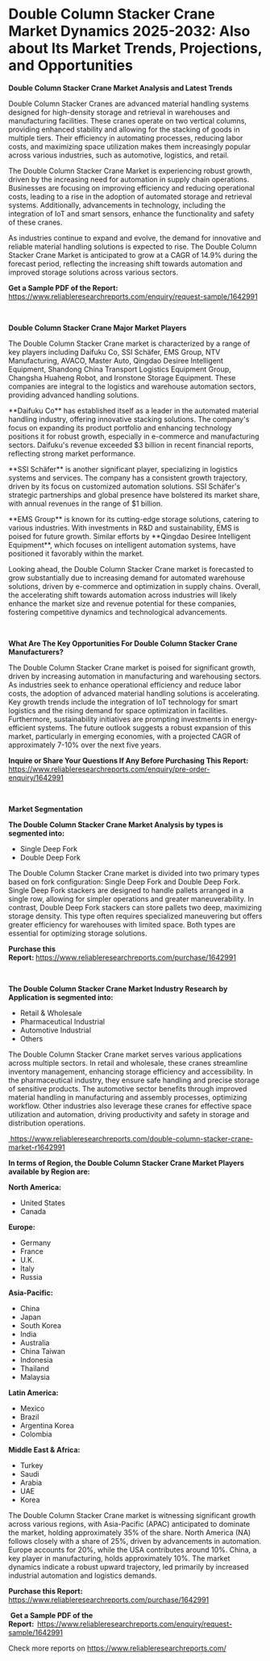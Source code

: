 <p><h1>Double Column Stacker Crane Market Dynamics 2025-2032: Also about Its Market Trends, Projections, and Opportunities</h1></p><p><strong>Double Column Stacker Crane Market Analysis and Latest Trends</strong></p>
<p><p>Double Column Stacker Cranes are advanced material handling systems designed for high-density storage and retrieval in warehouses and manufacturing facilities. These cranes operate on two vertical columns, providing enhanced stability and allowing for the stacking of goods in multiple tiers. Their efficiency in automating processes, reducing labor costs, and maximizing space utilization makes them increasingly popular across various industries, such as automotive, logistics, and retail.</p><p>The Double Column Stacker Crane Market is experiencing robust growth, driven by the increasing need for automation in supply chain operations. Businesses are focusing on improving efficiency and reducing operational costs, leading to a rise in the adoption of automated storage and retrieval systems. Additionally, advancements in technology, including the integration of IoT and smart sensors, enhance the functionality and safety of these cranes.</p><p>As industries continue to expand and evolve, the demand for innovative and reliable material handling solutions is expected to rise. The Double Column Stacker Crane Market is anticipated to grow at a CAGR of 14.9% during the forecast period, reflecting the increasing shift towards automation and improved storage solutions across various sectors.</p></p>
<p><strong>Get a Sample PDF of the Report:&nbsp;</strong> <a href="https://www.reliableresearchreports.com/enquiry/request-sample/1642991?utm_campaign=2652&utm_medium=2&utm_source=Github&utm_content=ia&utm_term=28032025&utm_id=double-column-stacker-crane">https://www.reliableresearchreports.com/enquiry/request-sample/1642991</a></p>
<p>&nbsp;</p>
<p><strong>Double Column Stacker Crane Major Market Players</strong></p>
<p><p>The Double Column Stacker Crane market is characterized by a range of key players including Daifuku Co, SSI Schäfer, EMS Group, NTV Manufacturing, AVACO, Master Auto, Qingdao Desiree Intelligent Equipment, Shandong China Transport Logistics Equipment Group, Changsha Huaheng Robot, and Ironstone Storage Equipment. These companies are integral to the logistics and warehouse automation sectors, providing advanced handling solutions.</p><p>**Daifuku Co** has established itself as a leader in the automated material handling industry, offering innovative stacking solutions. The company's focus on expanding its product portfolio and enhancing technology positions it for robust growth, especially in e-commerce and manufacturing sectors. Daifuku's revenue exceeded $3 billion in recent financial reports, reflecting strong market performance.</p><p>**SSI Schäfer** is another significant player, specializing in logistics systems and services. The company has a consistent growth trajectory, driven by its focus on customized automation solutions. SSI Schäfer's strategic partnerships and global presence have bolstered its market share, with annual revenues in the range of $1 billion.</p><p>**EMS Group** is known for its cutting-edge storage solutions, catering to various industries. With investments in R&D and sustainability, EMS is poised for future growth. Similar efforts by **Qingdao Desiree Intelligent Equipment**, which focuses on intelligent automation systems, have positioned it favorably within the market.</p><p>Looking ahead, the Double Column Stacker Crane market is forecasted to grow substantially due to increasing demand for automated warehouse solutions, driven by e-commerce and optimization in supply chains. Overall, the accelerating shift towards automation across industries will likely enhance the market size and revenue potential for these companies, fostering competitive dynamics and technological advancements.</p></p>
<p>&nbsp;</p>
<p><strong>What Are The Key Opportunities For Double Column Stacker Crane Manufacturers?</strong></p>
<p><p>The Double Column Stacker Crane market is poised for significant growth, driven by increasing automation in manufacturing and warehousing sectors. As industries seek to enhance operational efficiency and reduce labor costs, the adoption of advanced material handling solutions is accelerating. Key growth trends include the integration of IoT technology for smart logistics and the rising demand for space optimization in facilities. Furthermore, sustainability initiatives are prompting investments in energy-efficient systems. The future outlook suggests a robust expansion of this market, particularly in emerging economies, with a projected CAGR of approximately 7-10% over the next five years.</p></p>
<p><strong>Inquire or Share Your Questions If Any Before Purchasing This Report:</strong> <a href="https://www.reliableresearchreports.com/enquiry/pre-order-enquiry/1642991?utm_campaign=2652&utm_medium=2&utm_source=Github&utm_content=ia&utm_term=28032025&utm_id=double-column-stacker-crane">https://www.reliableresearchreports.com/enquiry/pre-order-enquiry/1642991</a></p>
<p>&nbsp;</p>
<p><strong>Market Segmentation</strong></p>
<p><strong>The Double Column Stacker Crane Market Analysis by types is segmented into:</strong></p>
<p><ul><li>Single Deep Fork</li><li>Double Deep Fork</li></ul></p>
<p><p>The Double Column Stacker Crane market is divided into two primary types based on fork configuration: Single Deep Fork and Double Deep Fork. Single Deep Fork stackers are designed to handle pallets arranged in a single row, allowing for simpler operations and greater maneuverability. In contrast, Double Deep Fork stackers can store pallets two deep, maximizing storage density. This type often requires specialized maneuvering but offers greater efficiency for warehouses with limited space. Both types are essential for optimizing storage solutions.</p></p>
<p><strong>Purchase this Report:&nbsp;</strong><a href="https://www.reliableresearchreports.com/purchase/1642991?utm_campaign=2652&utm_medium=2&utm_source=Github&utm_content=ia&utm_term=28032025&utm_id=double-column-stacker-crane">https://www.reliableresearchreports.com/purchase/1642991</a></p>
<p>&nbsp;</p>
<p><strong>The Double Column Stacker Crane Market Industry Research by Application is segmented into:</strong></p>
<p><ul><li>Retail & Wholesale</li><li>Pharmaceutical Industrial</li><li>Automotive Industrial</li><li>Others</li></ul></p>
<p><p>The Double Column Stacker Crane market serves various applications across multiple sectors. In retail and wholesale, these cranes streamline inventory management, enhancing storage efficiency and accessibility. In the pharmaceutical industry, they ensure safe handling and precise storage of sensitive products. The automotive sector benefits through improved material handling in manufacturing and assembly processes, optimizing workflow. Other industries also leverage these cranes for effective space utilization and automation, driving productivity and safety in storage and distribution operations.</p></p>
<p><a href="https://www.reliableresearchreports.com/double-column-stacker-crane-market-r1642991?utm_campaign=2652&utm_medium=2&utm_source=Github&utm_content=ia&utm_term=28032025&utm_id=double-column-stacker-crane">&nbsp;https://www.reliableresearchreports.com/double-column-stacker-crane-market-r1642991</a></p>
<p><strong>In terms of Region, the Double Column Stacker Crane Market Players available by Region are:</strong></p>
<p>
    <p> <strong> North America: </strong>
        <ul>
            <li>United States</li>
            <li>Canada</li>
        </ul>
        </p> 
    <p> <strong> Europe: </strong>
        <ul>
            <li>Germany</li>
            <li>France</li>
            <li>U.K.</li>
            <li>Italy</li>
            <li>Russia</li>
        </ul>
        </p> 
    <p> <strong> Asia-Pacific: </strong>
        <ul>
            <li>China</li>
            <li>Japan</li>
            <li>South Korea</li>
            <li>India</li>
            <li>Australia</li>
            <li>China Taiwan</li>
            <li>Indonesia</li>
            <li>Thailand</li>
            <li>Malaysia</li>
        </ul>
        </p> 
    <p> <strong> Latin America: </strong>
        <ul>
            <li>Mexico</li>
            <li>Brazil</li>
            <li>Argentina Korea</li>
            <li>Colombia</li>
        </ul>
        </p> 
    <p> <strong> Middle East & Africa: </strong>
        <ul>
            <li>Turkey</li>
            <li>Saudi</li>
            <li>Arabia</li>
            <li>UAE</li>
            <li>Korea</li>
        </ul>
    </p>
    </p>
<p><p>The Double Column Stacker Crane market is witnessing significant growth across various regions, with Asia-Pacific (APAC) anticipated to dominate the market, holding approximately 35% of the share. North America (NA) follows closely with a share of 25%, driven by advancements in automation. Europe accounts for 20%, while the USA contributes around 10%. China, a key player in manufacturing, holds approximately 10%. The market dynamics indicate a robust upward trajectory, led primarily by increased industrial automation and logistics demands.</p></p>
<p><strong>Purchase this Report: </strong><a href="https://www.reliableresearchreports.com/purchase/1642991?utm_campaign=2652&utm_medium=2&utm_source=Github&utm_content=ia&utm_term=28032025&utm_id=double-column-stacker-crane">https://www.reliableresearchreports.com/purchase/1642991</a></p>
<p>&nbsp;<strong>Get a Sample PDF of the Report:&nbsp;&nbsp;</strong><a href="https://www.reliableresearchreports.com/enquiry/request-sample/1642991?utm_campaign=2652&utm_medium=2&utm_source=Github&utm_content=ia&utm_term=28032025&utm_id=double-column-stacker-crane">https://www.reliableresearchreports.com/enquiry/request-sample/1642991</a></p>
<p><strong></strong></p>
<p>Check more reports on <a href="https://www.reliableresearchreports.com/?utm_campaign=2652&utm_medium=2&utm_source=Github&utm_content=ia&utm_term=28032025&utm_id=double-column-stacker-crane">https://www.reliableresearchreports.com/</a></p>